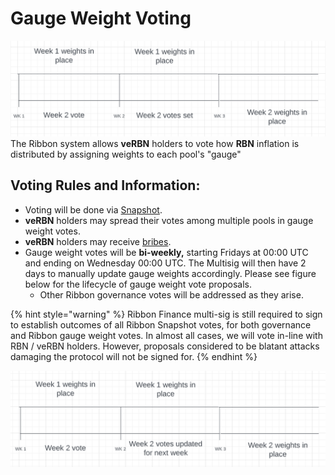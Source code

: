 # Gauge Weight Voting

![](<../.gitbook/assets/Screen Shot 2022-04-15 at 1.50.46 AM.png>)The Ribbon system allows **veRBN** holders to vote how **RBN** inflation is distributed by assigning weights to each pool's "gauge"

## **Voting Rules and Information:**

* Voting will be done via [Snapshot](https://snapshot.org/#/gauge.rbn.eth).
* **veRBN** holders may spread their votes among multiple pools in gauge weight votes.
* **veRBN** holders may receive [bribes](bribes.md).&#x20;
* Gauge weight votes will be **bi-weekly,** starting Fridays at 00:00 UTC and ending on Wednesday 00:00 UTC. The Multisig will then have 2 days to manually update gauge weights accordingly. Please see figure below for the lifecycle of gauge weight vote proposals.
  * Other Ribbon governance votes will be addressed as they arise.

{% hint style="warning" %}
Ribbon Finance multi-sig is still required to sign to establish outcomes of all Ribbon Snapshot votes, for both governance and Ribbon gauge weight votes. In almost all cases, we will vote in-line with RBN / veRBN holders. However, proposals considered to be blatant attacks damaging the protocol will not be signed for.
{% endhint %}

![](<../.gitbook/assets/Screen Shot 2022-04-15 at 1.52.32 AM.png>)

